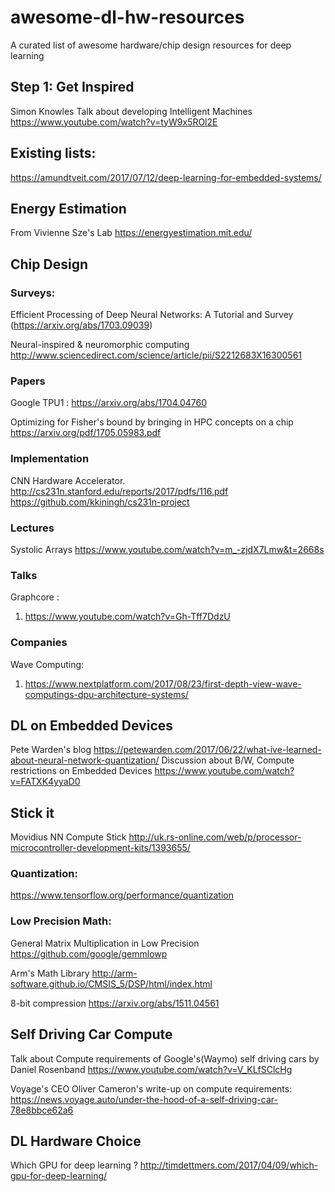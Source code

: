 # awesome-dl-hw-resources
A curated list of awesome hardware/chip design resources for deep learning

## Step 1: Get Inspired

Simon Knowles Talk about developing Intelligent Machines https://www.youtube.com/watch?v=tyW9x5ROl2E

## Existing lists:
https://amundtveit.com/2017/07/12/deep-learning-for-embedded-systems/

## Energy Estimation

From Vivienne Sze's Lab https://energyestimation.mit.edu/

## Chip Design

### Surveys:

Efficient Processing of Deep Neural Networks: A Tutorial and Survey (https://arxiv.org/abs/1703.09039)

Neural-inspired & neuromorphic computing http://www.sciencedirect.com/science/article/pii/S2212683X16300561
### Papers
Google TPU1 : https://arxiv.org/abs/1704.04760

Optimizing for Fisher's bound by bringing in HPC concepts on a chip  https://arxiv.org/pdf/1705.05983.pdf

### Implementation
CNN Hardware Accelerator. http://cs231n.stanford.edu/reports/2017/pdfs/116.pdf
https://github.com/kkiningh/cs231n-project

### Lectures
Systolic Arrays https://www.youtube.com/watch?v=m_-zjdX7Lmw&t=2668s

### Talks
Graphcore : 
1. https://www.youtube.com/watch?v=Gh-Tff7DdzU

### Companies
Wave Computing:
1. https://www.nextplatform.com/2017/08/23/first-depth-view-wave-computings-dpu-architecture-systems/


## DL on Embedded Devices

Pete Warden's blog https://petewarden.com/2017/06/22/what-ive-learned-about-neural-network-quantization/
Discussion about B/W, Compute restrictions on Embedded Devices https://www.youtube.com/watch?v=FATXK4yyaD0

## Stick it
Movidius NN Compute Stick http://uk.rs-online.com/web/p/processor-microcontroller-development-kits/1393655/

### Quantization:
https://www.tensorflow.org/performance/quantization

### Low Precision Math:
General Matrix Multiplication in Low Precision https://github.com/google/gemmlowp

Arm's Math Library http://arm-software.github.io/CMSIS_5/DSP/html/index.html

8-bit compression https://arxiv.org/abs/1511.04561

## Self Driving Car Compute
Talk about Compute requirements of Google's(Waymo) self driving cars by Daniel Rosenband
https://www.youtube.com/watch?v=V_KLfSClcHg

Voyage's CEO Oliver Cameron's write-up on compute requirements:
https://news.voyage.auto/under-the-hood-of-a-self-driving-car-78e8bbce62a6

## DL Hardware Choice
Which GPU for deep learning ? http://timdettmers.com/2017/04/09/which-gpu-for-deep-learning/
